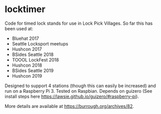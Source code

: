# locktimer
Code for timed lock stands for use in Lock Pick Villages. So far this has been used at:
* Bluehat 2017
* Seattle Locksport meetups
* Hushcon 2017
* BSides Seattle 2018
* TOOOL LockFest 2018
* Hushcon 2018
* BSides Seattle 2019
* Hushcon 2019

Designed to support 4 stations (though this can easily be increased) and run on a Raspberry Pi 3. Tested on Raspbian. Depends on guizero (See install steps here https://lawsie.github.io/guizero/#raspberry-pi). 

More details are available at https://burrough.org/archives/82.
